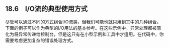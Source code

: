 ## 18.6　I/O流的典型使用方式

尽管可以通过不同的方式组合I/O流类，但我们可能也就只用到其中的几种组合。下面的例子可以作为典型的I/O用法的基本参考。在这些示例中，异常处理都被简化为将异常传递给控制台，但是这只有在小型示例和工具中才适用。在代码中，你需要考虑更加复杂的错误处理方式。